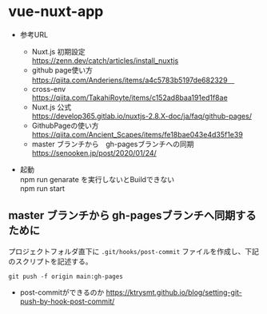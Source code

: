 # vue-nuxt-app

* 参考URL　　
  * Nuxt.js 初期設定  
    https://zenn.dev/catch/articles/install_nuxtjs
  * github page使い方  
    https://qiita.com/Anderiens/items/a4c5783b5197de682329　  
  * cross-env  
    https://qiita.com/TakahiRoyte/items/c152ad8baa191ed1f8ae
  * Nuxt.js 公式  
    https://develop365.gitlab.io/nuxtjs-2.8.X-doc/ja/faq/github-pages/
  * GithubPageの使い方  
    https://qiita.com/Ancient_Scapes/items/fe18bae043e4d35f1e39
  * master ブランチから　gh-pagesブランチへの同期　　
    https://senooken.jp/post/2020/01/24/

* 起動  
 npm run genarate を実行しないとBuildできない  
 npm run start 


## master ブランチから gh-pagesブランチへ同期するために 
プロジェクトフォルダ直下に ```.git/hooks/post-commit``` ファイルを作成し、下記のスクリプトを記述する。
```
git push -f origin main:gh-pages
```

* post-commitができるのか
 https://ktrysmt.github.io/blog/setting-git-push-by-hook-post-commit/
